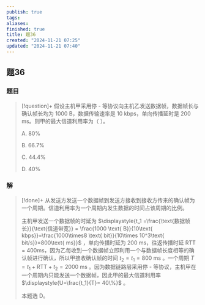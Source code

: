 ```yaml
---
publish: true
tags: 
aliases: 
finished: true
title: 题36
created: "2024-11-21 07:25"
updated: "2024-11-21 07:40"
---
```

## 题36
### 题目
> [!question]+
> 假设主机甲采用停 - 等协议向主机乙发送数据帧，数据帧长与确认帧长均为 1000 B，数据传输速率是 10 kbps，单向传播延时是 200 ms。则甲的最大信道利用率为（ ）。
> 
> A. 80%
> 
> B. 66.7%
> 
> C. 44.4%
> 
> D. 40%
### 解
> [!done]+
> 从发送方发送一个数据帧到发送方接收到接收方传来的确认帧为一个周期。信道利用率为一个周期内发生数据的时间占该周期的比例。
> 
> 主机甲发送一个数据帧的时延为 $\displaystyle{t_1 =\frac{\text{数据帧长}}{\text{信道带宽}} = \frac{1000 \text{ B}}{10\text{ kbps}}=\frac{1000\times8 \text{ bit}}{10\times 10^3\text{ bit/s}}=800\text{ ms}}$ ，单向传播时延为 200 ms，往返传播时延 RTT = 400ms，因为乙每收到一个数据帧立即利用一个与数据帧长度相等的确认帧进行确认，所以甲接收确认帧的时间 $t_2=t_1=800\text{ ms}$ 。一个周期 $T=t_1+\text{RTT}+t_2 = 2000\text{ ms}$ 。因为数据链路层采用停 - 等协议，主机甲在一个周期内只能发送一个数据帧，因此甲的最大信道利用率 $\displaystyle{U=\frac{t_1}{T}= 40\%}$ 。
> 
> 本题选 D。